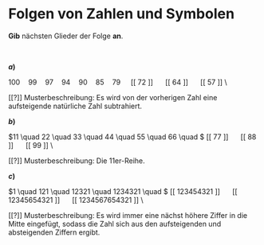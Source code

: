 <!--
version:  0.0.1

language: de

@style
input {
    text-align: center;
}

.flex-container {
    display: flex;
    flex-wrap: wrap;
    align-items: stretch;
    gap: 20px;
}

.flex-child {
    flex: 1;
    min-width: 350px;
    margin-right: 20px;
}

@media (max-width: 400px) {
    .flex-child {
        flex: 100%;
        margin-right: 0;
    }
}
@end

formula: \carry   \textcolor{red}{\scriptsize #1}
formula: \digit   \rlap{\carry{#1}}\phantom{#2}#2
formula: \permil  \text{‰}

import: https://raw.githubusercontent.com/LiaTemplates/Tikz-Jax/main/README.md

script: https://cdn.jsdelivr.net/gh/LiaTemplates/Tikz-Jax@main/dist/index.js


tags: Folgen, sehr leicht, normal, Angeben

comment: Welche Zahl, welches Symbol kommt als nächstes?

author: Martin Lommatzsch

-->




# Folgen von Zahlen und Symbolen

**Gib** nächsten Glieder der Folge **an**.


<br>

<section class="flex-container">

<div class="flex-child">

__$a)\;\;$__

$100 \quad 99 \quad 97 \quad 94 \quad 90 \quad 85 \quad 79 \quad$ [[ 72 ]] $\quad$ [[ 64 ]] $\quad$ [[ 57 ]] \

[[?]] Musterbeschreibung: Es wird von der vorherigen Zahl eine aufsteigende natürliche Zahl subtrahiert.

</div>



<div class="flex-child">

__$b)\;\;$__

$11 \quad 22 \quad 33 \quad 44 \quad 55 \quad 66 \quad $ [[ 77 ]] $\quad$ [[ 88 ]] $\quad$ [[ 99 ]] \

[[?]] Musterbeschreibung: Die $11$er-Reihe.

</div>


<div class="flex-child">

__$c)\;\;$__

$1 \quad 121 \quad 12321 \quad 1234321 \quad $ [[ 123454321 ]] $\quad$ [[ 12345654321 ]] $\quad$ [[ 1234567654321 ]] \

[[?]] Musterbeschreibung: Es wird immer eine nächst höhere Ziffer in die Mitte eingefügt, sodass die Zahl sich aus den aufsteigenden und absteigenden Ziffern ergibt.

</div>

</section>



<br>
<br>
<br>
<br>
